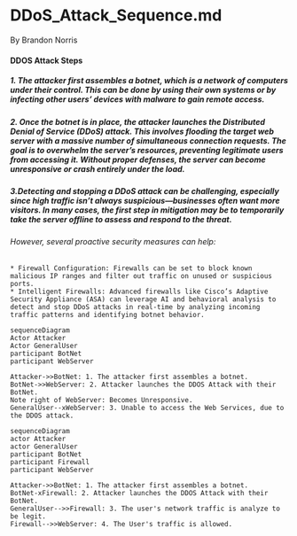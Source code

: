 # DDoS_Attack_Sequence.md
By Brandon Norris

#### DDOS Attack Steps
#####	1. The attacker first assembles a botnet, which is a network of computers under their control. This can be done by using their own systems or by infecting other users’ devices with malware to gain remote access. 
#####	2. Once the botnet is in place, the attacker launches the Distributed Denial of Service (DDoS) attack. This involves flooding the target web server with a massive number of simultaneous connection requests. The goal is to overwhelm the server’s resources, preventing legitimate users from accessing it. Without proper defenses, the server can become unresponsive or crash entirely under the load.
#####	3.Detecting and stopping a DDoS attack can be challenging, especially since high traffic isn’t always suspicious—businesses often want more visitors. In many cases, the first step in mitigation may be to temporarily take the server offline to assess and respond to the threat.
######	However, several proactive security measures can help:
	* Firewall Configuration: Firewalls can be set to block known malicious IP ranges and filter out traffic on unused or suspicious ports.
	* Intelligent Firewalls: Advanced firewalls like Cisco’s Adaptive Security Appliance (ASA) can leverage AI and behavioral analysis to detect and stop DDoS attacks in real-time by analyzing incoming traffic patterns and identifying botnet behavior.



```mermaid
sequenceDiagram
Actor Attacker
Actor GeneralUser
participant BotNet
participant WebServer

Attacker->>BotNet: 1. The attacker first assembles a botnet.
BotNet->>WebServer: 2. Attacker launches the DDOS Attack with their BotNet.
Note right of WebServer: Becomes Unresponsive.
GeneralUser--xWebServer: 3. Unable to access the Web Services, due to the DDOS attack.
```

```mermaid
sequenceDiagram
actor Attacker
actor GeneralUser
participant BotNet
participant Firewall
participant WebServer

Attacker->>BotNet: 1. The attacker first assembles a botnet.
BotNet-xFirewall: 2. Attacker launches the DDOS Attack with their BotNet.
GeneralUser-->>Firewall: 3. The user's network traffic is analyze to be legit.
Firewall-->>WebServer: 4. The User's traffic is allowed. 
```
